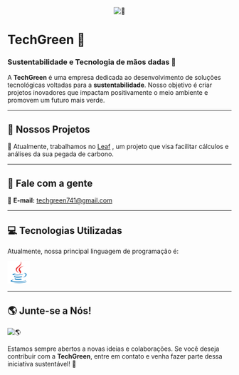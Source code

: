 <p align="center">
  <picture>
    <source srcset="https://fonts.gstatic.com/s/e/notoemoji/latest/1f331/512.webp" type="image/webp">
    <img src="https://fonts.gstatic.com/s/e/notoemoji/latest/1f331/512.gif" alt="🌱" width="50" height="50">
  </picture>
</p>

# TechGreen 🌱

### Sustentabilidade e Tecnologia de mãos dadas 🍃

A **TechGreen** é uma empresa dedicada ao desenvolvimento de soluções tecnológicas voltadas para a **sustentabilidade**. Nosso objetivo é criar projetos inovadores que impactam positivamente o meio ambiente e promovem um futuro mais verde.

---

## 🌿 Nossos Projetos

🚀 Atualmente, trabalhamos no [Leaf](https://github.com/TechGreenbr/Leafcalc) , um projeto que visa facilitar cálculos e análises da sua pegada de carbono.

---

## 💬 Fale com a gente

📩 **E-mail:** [techgreen741@gmail.com](mailto:techgreen741@gmail.com)

---

## 💻 Tecnologias Utilizadas

Atualmente, nossa principal linguagem de programação é:

<p align="left">
  <a href="https://www.java.com" target="_blank" rel="noreferrer">
    <img src="https://raw.githubusercontent.com/devicons/devicon/master/icons/java/java-original.svg" alt="Java" width="50" height="50"/>
  </a>
</p>

---

## 🌎 Junte-se a Nós!

<picture>
  <source srcset="https://fonts.gstatic.com/s/e/notoemoji/latest/1f30e/512.webp" type="image/webp">
  <img src="https://fonts.gstatic.com/s/e/notoemoji/latest/1f30e/512.gif" alt="🌎" width="32" height="32">
</picture>

Estamos sempre abertos a novas ideias e colaborações. Se você deseja contribuir com a **TechGreen**, entre em contato e venha fazer parte dessa iniciativa sustentável! 💚


